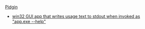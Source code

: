 [Pidgin](https://www.pidgin.im/)

- [win32 GUI app that writes usage text to stdout when invoked as "app.exe --help"](https://stackoverflow.com/questions/54536/win32-gui-app-that-writes-usage-text-to-stdout-when-invoked-as-app-exe-help)

